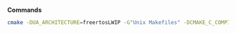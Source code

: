 **Commands**
```bash
cmake -DUA_ARCHITECTURE=freertosLWIP -G"Unix Makefiles" -DCMAKE_C_COMPILER="C:/opt/mingw64/bin/gcc.exe" -DUA_ENABLE_AMALGAMATION=ON ../
```
